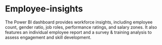 # Employee-insights
The Power BI dashboard provides workforce insights, including employee count, gender ratio, job roles, performance ratings, and salary zones. It also features an individual employee report and a survey &amp; training analysis to assess engagement and skill development.
